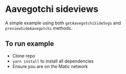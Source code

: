 # Aavegotchi sideviews

A simple example using both `getAavegotchiSideSvgs` and `previewSideAavegotchi` methods.

## To run example

- Clone repo
- `yarn install` to install all dependencies
- Ensure you are on the Matic network
